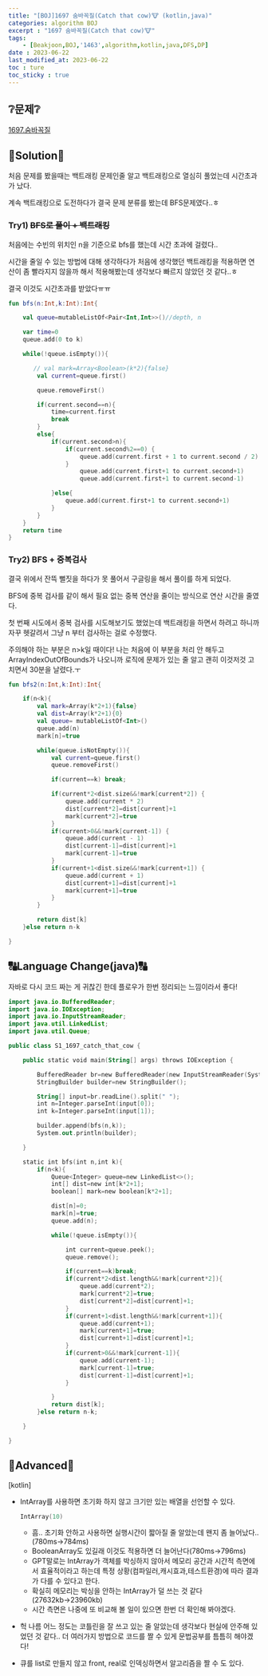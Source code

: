 ```yaml
---
title: "[BOJ]1697 숨바꼭질(Catch that cow)🐮 (kotlin,java)"
categories: algorithm BOJ
excerpt : "1697 숨바꼭질(Catch that cow)🐮"
tags:
    - [Beakjoon,BOJ,'1463',algorithm,kotlin,java,DFS,DP]
date : 2023-06-22
last_modified_at: 2023-06-22
toc : ture
toc_sticky : true
---
```


## ❔문제❔

[1697.숨바꼭질](https://www.acmicpc.net/problem/1697)

## 🙌Solution🙌

처음 문제를 봤을때는 백트래킹 문제인줄 알고 백트래킹으로 열심히 풀었는데 시간초과가 났다.

계속 백트래킹으로 도전하다가 결국 문제 분류를 봤는데 BFS문제였다..ㅎ

### Try1) ~~BFS로 풀이 + 백트래킹~~

처음에는 수빈의 위치인 n을 기준으로 bfs를 했는데 시간 초과에 걸렸다..

시간을 줄일 수 있는 방법에 대해 생각하다가 처음에 생각했던 백트래킹을 적용하면 연산이 좀 빨라지지 않을까 해서 적용해봤는데 생각보다 빠르지 않았던 것 같다..ㅎ

결국 이것도 시간초과를 받았다ㅠㅠ

```kotlin
fun bfs(n:Int,k:Int):Int{

    val queue=mutableListOf<Pair<Int,Int>>()//depth, n

    var time=0
    queue.add(0 to k)

    while(!queue.isEmpty()){

       // val mark=Array<Boolean>(k*2){false}
        val current=queue.first()

        queue.removeFirst()

        if(current.second==n){
            time=current.first
            break
        }
        else{
            if(current.second>n){
                if(current.second%2==0) {
                    queue.add(current.first + 1 to current.second / 2)
                }
                    queue.add(current.first+1 to current.second+1)
                    queue.add(current.first+1 to current.second-1)

            }else{
                queue.add(current.first+1 to current.second+1)
            }
        }
    }
    return time
}
```

### Try2) BFS + 중복검사

결국 위에서 잔뜩 뻘짓을 하다가 못 풀어서 구글링을 해서 풀이를 하게 되었다.

BFS에 중복 검사를 같이 해서 필요 없는 중복 연산을 줄이는 방식으로 연산 시간을 줄였다.

첫 번째 시도에서 중복 검사를 시도해보기도 했었는데 백트래킹을 하면서 하려고 하니까 자꾸 헷갈려서 그냥 n 부터 검사하는 걸로 수정했다.

주의해야 하는 부분은 n>k일 때이다! 나는 처음에 이 부분을 처리 안 해두고 ArrayIndexOutOfBounds가 나오니까 로직에 문제가 있는 줄 알고 괜히 이것저것 고치면서 30분을 날렸다.ㅜ

```kotlin
fun bfs2(n:Int,k:Int):Int{

    if(n<k){
        val mark=Array(k*2+1){false}
        val dist=Array(k*2+1){0}
        val queue= mutableListOf<Int>()
        queue.add(n)
        mark[n]=true

        while(queue.isNotEmpty()){
            val current=queue.first()
            queue.removeFirst()

            if(current==k) break;

            if(current*2<dist.size&&!mark[current*2]) {
                queue.add(current * 2)
                dist[current*2]=dist[current]+1
                mark[current*2]=true
            }
            if(current>0&&!mark[current-1]) {
                queue.add(current - 1)
                dist[current-1]=dist[current]+1
                mark[current-1]=true
            }
            if(current+1<dist.size&&!mark[current+1]) {
                queue.add(current + 1)
                dist[current+1]=dist[current]+1
                mark[current+1]=true
            }
        }

        return dist[k]
    }else return n-k

}
```

## 🔠Language Change(java)🔠

자바로 다시 코드 짜는 게 귀찮긴 한데 플로우가 한번 정리되는 느낌이라서 좋다!

```kotlin
import java.io.BufferedReader;
import java.io.IOException;
import java.io.InputStreamReader;
import java.util.LinkedList;
import java.util.Queue;

public class S1_1697_catch_that_cow {

    public static void main(String[] args) throws IOException {

        BufferedReader br=new BufferedReader(new InputStreamReader(System.in));
        StringBuilder builder=new StringBuilder();

        String[] input=br.readLine().split(" ");
        int n=Integer.parseInt(input[0]);
        int k=Integer.parseInt(input[1]);

        builder.append(bfs(n,k));
        System.out.println(builder);

    }

    static int bfs(int n,int k){
        if(n<k){
            Queue<Integer> queue=new LinkedList<>();
            int[] dist=new int[k*2+1];
            boolean[] mark=new boolean[k*2+1];

            dist[n]=0;
            mark[n]=true;
            queue.add(n);

            while(!queue.isEmpty()){

                int current=queue.peek();
                queue.remove();

                if(current==k)break;
                if(current*2<dist.length&&!mark[current*2]){
                    queue.add(current*2);
                    mark[current*2]=true;
                    dist[current*2]=dist[current]+1;
                }
                if(current+1<dist.length&&!mark[current+1]){
                    queue.add(current+1);
                    mark[current+1]=true;
                    dist[current+1]=dist[current]+1;
                }
                if(current>0&&!mark[current-1]){
                    queue.add(current-1);
                    mark[current-1]=true;
                    dist[current-1]=dist[current]+1;
                }

            }
            return dist[k];
        }else return n-k;

    }

}
```

## 🚀Advanced🚀

\[kotlin\]

- IntArray를 사용하면 초기화 하지 않고 크기만 있는 배열을 선언할 수 있다.
    
    ```kotlin
    IntArray(10)
    ```
    
    - 흠.. 초기화 안하고 사용하면 실행시간이 짧아질 줄 알았는데 왠지 좀 늘어났다.. (780ms→784ms)
    - BooleanArray도 있길래 이것도 적용하면 더 늘어난다(780ms→796ms)
    - GPT말로는 IntArray가 객체를 박싱하지 않아서 메모리 공간과 시간적 측면에서 효율적이라고 하는데 특정 상황(컴파일러,캐시효과,테스트환경)에 따라 결과가 다를 수 있다고 한다.
    - 확실히 메모리는 박싱을 안하는 IntArray가 덜 쓰는 것 같다(27632kb→23960kb)
    - 시간 측면은 나중에 또 비교해 볼 일이 있으면 한번 더 확인해 봐야겠다.
- 헉 나름 어느 정도는 코틀린을 잘 쓰고 있는 줄 알았는데 생각보다 현실에 안주해 있었던 것 같다.. 
더 여러가지 방법으로 코드를 짤 수 있게 문법공부를 틈틈히 해야겠다!
- 큐를 list로 만들지 않고 front, real로 인덱싱하면서 알고리즘을 짤 수 도 있다.